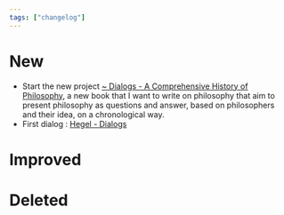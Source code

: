 ```yaml
---
tags: ["changelog"]
---
```

# New
- Start the new project [~ Dialogs - A Comprehensive History of Philosophy](~%20Dialogs%20-%20A%20Comprehensive%20History%20of%20Philosophy.md), a new book that I want to write on philosophy that aim to present philosophy as questions and answer, based on philosophers and their idea, on a chronological way. 
- First dialog : [Hegel - Dialogs](Hegel%20-%20Dialogs.md)

# Improved

# Deleted
